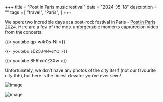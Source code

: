 +++
title = "Post in Paris music festival"
date = "2024-05-18"
description = ""
tags = [
    "travel",
    "Paris",
]
+++

We spent two incredible days at a post-rock festival in Paris - [Post in Paris 2024](https://communalesaintouen.com/evenements/post-in-paris/).
Here are a few of the most unforgettable moments captured on video from the concerts.

{{< youtube qp-w4rOs-NI >}}

{{< youtube sE23J4NveYQ >}}

{{< youtube 8F6hxb1Z3Xw >}}


Unfortunately, we don’t have any photos of the city itself (not our favourite city tbh), but here is the tiniest elevator you’ve ever seen!

![image](https://flckstorageaccount.blob.core.windows.net/photos/2024-05-18-post-in-paris/PXL_20240517_093111011.jpg)

![image](https://flckstorageaccount.blob.core.windows.net/photos/2024-05-18-post-in-paris/PXL_20240520_132129949.jpg)
